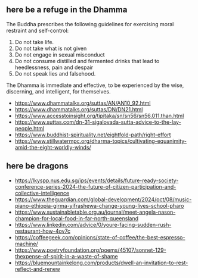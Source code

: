 ## here be a refuge in the Dhamma

The Buddha prescribes the following guidelines for exercising moral restraint and self-control:

1. Do not take life.
2. Do not take what is not given
3. Do not engage in sexual misconduct
4. Do not consume distilled and fermented drinks that lead to heedlessness, pain and despair
5. Do not speak lies and falsehood.

The Dhamma is immediate and effective, to be experienced by the wise, discerning, and intelligent, for themselves.

- https://www.dhammatalks.org/suttas/AN/AN10_92.html
- https://www.dhammatalks.org/suttas/DN/DN21.html
- https://www.accesstoinsight.org/tipitaka/sn/sn56/sn56.011.than.html
- https://www.suttas.com/dn-31-sigalovada-sutta-advice-to-the-lay-people.html
- https://www.buddhist-spirituality.net/eightfold-path/right-effort
- https://www.stillwatermpc.org/dharma-topics/cultivating-equanimity-amid-the-eight-worldly-winds/

## here be dragons


- https://lkyspp.nus.edu.sg/ips/events/details/future-ready-society-conference-series-2024-the-future-of-citizen-participation-and-collective-intelligence
- https://www.theguardian.com/global-development/2024/oct/08/music-piano-ethiopia-girma-yifrashewa-change-young-lives-school-pharo
- https://www.sustainabletable.org.au/journal/meet-angela-nason-champion-for-local-food-in-far-north-queensland
- https://www.linkedin.com/advice/0/youre-facing-sudden-rush-restaurant-how-4ov7c
- https://coffeegeek.com/opinions/state-of-coffee/the-best-espresso-machine/
- https://www.poetryfoundation.org/poems/45107/sonnet-129-thexpense-of-spirit-in-a-waste-of-shame
- https://bluemountainkelong.com/products/dwell-an-invitation-to-rest-reflect-and-renew
